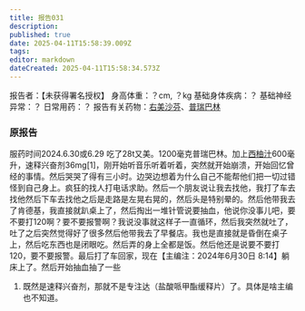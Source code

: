 ```yaml
---
title: 报告031
description: 
published: true
date: 2025-04-11T15:58:39.009Z
tags: 
editor: markdown
dateCreated: 2025-04-11T15:58:34.573Z
---
```


﻿报告者：【未获得署名授权】
身高体重：？cm, ？kg
基础身体疾病：？
基础神经异常：？
日常用药：？
报告有关药物：[右美沙芬](/DXM/)、[普瑞巴林](/PR80/)

### 原报告
服药时间2024.6.30或6.29
吃了28t又美。1200毫克普瑞巴林。加上[西柚汁](/DXM/#CYP3A4%E6%8A%91%E5%88%B6%E5%89%82)600毫升，速释兴奋剂36mg[1]，刚开始听音乐听着听着，突然就开始崩溃，开始回忆曾经的事情。然后哭哭了得有三小时。边哭边想着为什么自己不能帮他们把一切过错怪到自己身上。疯狂的找人打电话求助。然后一个朋友说让我去找他，我打了车去找他然后下车去找他之后是走路是左晃右晃的，然后头是特别晕的。然后他带我去了肯德基，我直接就趴桌上了，然后掏出一堆针管说要抽血，他说你没事儿吧，要不要打120啊？要不要报警啊？我说没事就这样子一直循环，然后我突然就吐了，吐了之后突然觉得好了很多然后他带我去了早餐店。我也是直接就是昏倒在桌子上，然后吃东西也是闭眼吃。然后弄的身上全都是饭。然后他还是说要不要打120，要不要报警。最后打了车回家，现在【主编注：2024年6月30日 8:14】躺床上了。然后开始抽血抽了一些

1.	既然是速释兴奋剂，那就不是专注达（盐酸哌甲酯缓释片）了。具体是啥主编也不知道。
